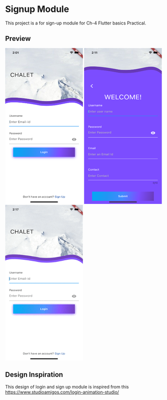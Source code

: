 # Signup Module

This project is a for sign-up module for Ch-4 Flutter basics Practical.

## Preview

<img src="https://github.com/JanakMistry2000/signup_module/blob/login_signup_feature/Preview/Login.png" alt ="login" height=500 width =250/>        <img src="https://github.com/JanakMistry2000/signup_module/blob/login_signup_feature/Preview/signup.png" alt ="login" height=500 width =250/>            <img src="https://github.com/JanakMistry2000/signup_module/blob/login_signup_feature/Preview/login_sign.gif" alt ="login" height=500 width =250/>

## Design Inspiration

This design of login and sign up module is inspired from this https://www.studioamigos.com/login-animation-studio/





